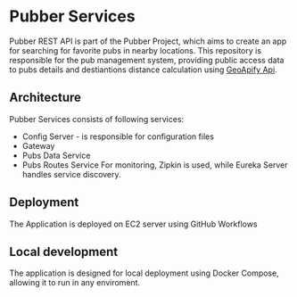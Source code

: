 # Pubber Services
Pubber REST API is part of the Pubber Project, which aims to create an app for searching for favorite pubs in nearby locations.
This repository is responsible for the pub management system, providing public access data to pubs details and destiantions distance calculation using [GeoApify Api](https://www.geoapify.com/).
## Architecture
Pubber Services consists of following services:
- Config Server - is responsible for configuration files
- Gateway
- Pubs Data Service
- Pubs Routes Service
For monitoring, Zipkin is used, while Eureka Server handles service discovery.
## Deployment
The Application is deployed on EC2 server using GitHub Workflows
## Local development
The application is designed for local deployment using Docker Compose, allowing it to run in any enviroment.


